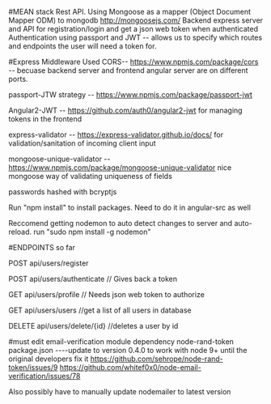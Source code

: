 #MEAN stack Rest API.
Using Mongoose as a mapper (Object Document Mapper ODM) to mongodb http://mongoosejs.com/
Backend express server and API for registration/login and get a json web token when authenticated
Authentication using passport and JWT -- allows us to specify which routes and endpoints the user will need a token for.

#Express Middleware Used
CORS-- https://www.npmjs.com/package/cors -- becuase backend server and frontend angular server are on different ports.

passport-JTW strategy -- https://www.npmjs.com/package/passport-jwt

Angular2-JWT -- https://github.com/auth0/angular2-jwt for managing tokens in the frontend

express-validator -- https://express-validator.github.io/docs/ for validation/sanitation of incoming client input

mongoose-unique-validator -- https://www.npmjs.com/package/mongoose-unique-validator nice mongoose way of validating uniqueness of fields

passwords hashed with bcryptjs

Run "npm install" to install packages. Need to do it in angular-src as well

Reccomend getting nodemon to auto detect changes to server and auto-reload. run "sudo npm install -g nodemon"

#ENDPOINTS so far

POST api/users/register

POST api/users/authenticate   // Gives back a token

GET api/users/profile         // Needs json web token to authorize

GET api/users/users //get a list of all users in database

DELETE api/users/delete/{id} //deletes a user by id

#must edit email-verification module dependency
node-rand-token package.json ----update to version  0.4.0 to work with node 9+ until the original developers fix it
https://github.com/sehrope/node-rand-token/issues/9
https://github.com/whitef0x0/node-email-verification/issues/78

Also possibly have to manually update nodemailer to latest version
